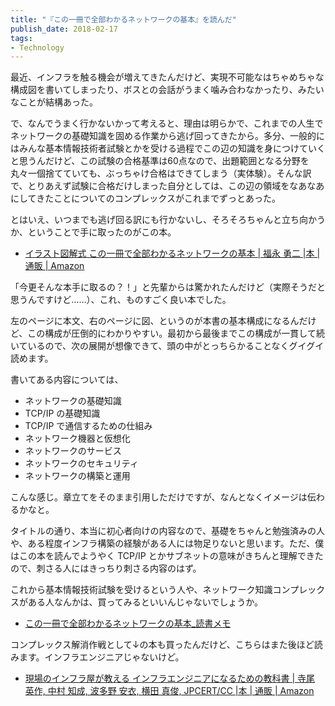 ```yaml
---
title: "『この一冊で全部わかるネットワークの基本』を読んだ"
publish_date: 2018-02-17
tags:
- Technology
---
```


最近、インフラを触る機会が増えてきたんだけど、実現不可能なはちゃめちゃな構成図を書いてしまったり、ボスとの会話がうまく噛み合わなかったり、みたいなことが結構あった。

で、なんでうまく行かないかって考えると、理由は明らかで、これまでの人生でネットワークの基礎知識を固める作業から逃げ回ってきたから。多分、一般的にはみんな基本情報技術者試験とかを受ける過程でこの辺の知識を身につけていくと思うんだけど、この試験の合格基準は60点なので、出題範囲となる分野を丸々一個捨てていても、ぶっちゃけ合格はできてしまう（実体験）。そんな訳で、とりあえず試験に合格だけしまった自分としては、この辺の領域をなあなあにしてきたことについてのコンプレックスがこれまでずっとあった。

とはいえ、いつまでも逃げ回る訳にも行かないし、そろそろちゃんと立ち向かうか、ということで手に取ったのがこの本。

- [イラスト図解式 この一冊で全部わかるネットワークの基本 | 福永 勇二 |本 | 通販 | Amazon](https://www.amazon.co.jp/dp/4797386673/)

「今更そんな本手に取るの？！」と先輩からは驚かれたんだけど（実際そうだと思うんですけど……）、これ、ものすごく良い本でした。

左のページに本文、右のページに図、というのが本書の基本構成になるんだけど、この構成が圧倒的にわかりやすい。最初から最後までこの構成が一貫して続いているので、次の展開が想像できて、頭の中がとっちらかることなくグイグイ読めます。

書いてある内容については、

- ネットワークの基礎知識
- TCP/IP の基礎知識
- TCP/IP で通信するための仕組み
- ネットワーク機器と仮想化
- ネットワークのサービス
- ネットワークのセキュリティ
- ネットワークの構築と運用

こんな感じ。章立てをそのまま引用しただけですが、なんとなくイメージは伝わるかなと。

タイトルの通り、本当に初心者向けの内容なので、基礎をちゃんと勉強済みの人や、ある程度インフラ構築の経験がある人には物足りないと思います。ただ、僕はこの本を読んでようやく
TCP/IP とかサブネットの意味がきちんと理解できたので、刺さる人にはきっちり刺さる内容のはず。

これから基本情報技術試験を受けるという人や、ネットワーク知識コンプレックスがある人なんかは、買ってみるといいんじゃないでしょうか。

- [この一冊で全部わかるネットワークの基本_読書メモ](https://gist.github.com/gushernobindsme/c1ecc9a14a52f2434344ed162eefd37f)

コンプレックス解消作戦として↓の本も買ったんだけど、こちらはまた後ほど読みます。インフラエンジニアじゃないけど。

- [現場のインフラ屋が教える インフラエンジニアになるための教科書 | 寺尾 英作, 中村 知成, 波多野 安衣, 横田 真俊, JPCERT/CC |本 | 通販 | Amazon](https://www.amazon.co.jp/dp/4802610432/)
